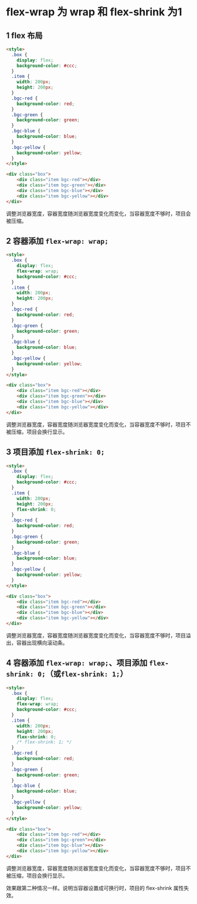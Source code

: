 # flex-wrap 为 wrap 和 flex-shrink 为1

## 1 flex 布局

```html
<style>
  .box {
    display: flex;
    background-color: #ccc;
  }
  .item {
    width: 200px;
    height: 200px;
  }
  .bgc-red {
    background-color: red;
  }
  .bgc-green {
    background-color: green;
  }
  .bgc-blue {
    background-color: blue;
  }
  .bgc-yellow {
    background-color: yellow;
  }
</style>

<div class="box">
    <div class="item bgc-red"></div>
    <div class="item bgc-green"></div>
    <div class="item bgc-blue"></div>
    <div class="item bgc-yellow"></div>
</div>
```

调整浏览器宽度，容器宽度随浏览器宽度变化而变化，当容器宽度不够时，项目会被压缩。

## 2 容器添加 `flex-wrap: wrap;`

```html
<style>
  .box {
    display: flex;
    flex-wrap: wrap;
    background-color: #ccc;
  }
  .item {
    width: 200px;
    height: 200px;
  }
  .bgc-red {
    background-color: red;
  }
  .bgc-green {
    background-color: green;
  }
  .bgc-blue {
    background-color: blue;
  }
  .bgc-yellow {
    background-color: yellow;
  }
</style>

<div class="box">
    <div class="item bgc-red"></div>
    <div class="item bgc-green"></div>
    <div class="item bgc-blue"></div>
    <div class="item bgc-yellow"></div>
</div>
```

调整浏览器宽度，容器宽度随浏览器宽度变化而变化，当容器宽度不够时，项目不被压缩，项目会换行显示。

## 3 项目添加 `flex-shrink: 0;`

```html
<style>
  .box {
    display: flex;
    background-color: #ccc;
  }
  .item {
    width: 200px;
    height: 200px;
    flex-shrink: 0;
  }
  .bgc-red {
    background-color: red;
  }
  .bgc-green {
    background-color: green;
  }
  .bgc-blue {
    background-color: blue;
  }
  .bgc-yellow {
    background-color: yellow;
  }
</style>

<div class="box">
    <div class="item bgc-red"></div>
    <div class="item bgc-green"></div>
    <div class="item bgc-blue"></div>
    <div class="item bgc-yellow"></div>
</div>
```

调整浏览器宽度，容器宽度随浏览器宽度变化而变化，当容器宽度不够时，项目溢出，容器出现横向滚动条。

## 4 容器添加 `flex-wrap: wrap;`、项目添加 `flex-shrink: 0;`（或`flex-shrink: 1;`）

```html
<style>
  .box {
    display: flex;
    flex-wrap: wrap;
    background-color: #ccc;
  }
  .item {
    width: 200px;
    height: 200px;
    flex-shrink: 0;
    /* flex-shrink: 1; */
  }
  .bgc-red {
    background-color: red;
  }
  .bgc-green {
    background-color: green;
  }
  .bgc-blue {
    background-color: blue;
  }
  .bgc-yellow {
    background-color: yellow;
  }
</style>

<div class="box">
    <div class="item bgc-red"></div>
    <div class="item bgc-green"></div>
    <div class="item bgc-blue"></div>
    <div class="item bgc-yellow"></div>
</div>
```

调整浏览器宽度，容器宽度随浏览器宽度变化而变化，当容器宽度不够时，项目不被压缩，项目会换行显示。

效果跟第二种情况一样。说明当容器设置成可换行时，项目的 flex-shrink 属性失效。